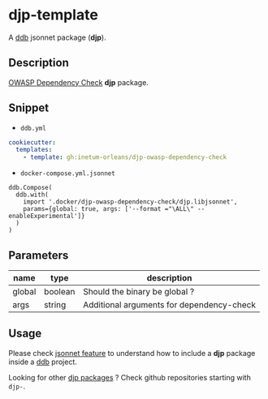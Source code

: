 # djp-template

A [ddb](https://inetum-orleans.github.io/docker-devbox-ddb) jsonnet package (**djp**).

## Description

[OWASP Dependency Check](https://owasp.org/www-project-dependency-check/) **djp** package.

## Snippet

- `ddb.yml`

```yaml
cookiecutter:
  templates:
    - template: gh:inetum-orleans/djp-owasp-dependency-check
```

- `docker-compose.yml.jsonnet`

```jsonnet
ddb.Compose(
  ddb.with(
    import '.docker/djp-owasp-dependency-check/djp.libjsonnet',
    params={global: true, args: ['--format ="\ALL\" --enableExperimental']}
  )
)
```

## Parameters

| name  | type | description |
| ------------- | ------------- | ------------- |
| global  | boolean  | Should the binary be global ?
| args  | string  | Additional arguments for dependency-check

## Usage

Please check [jsonnet feature](https://inetum-orleans.github.io/docker-devbox-ddb/features/jsonnet/#ddb-jsonnet-packages-djp)
to understand how to include a **djp** package inside a [ddb](https://inetum-orleans.github.io/docker-devbox-ddb) project.

Looking for other [djp packages](https://github.com/inetum-orleans?q=djp-) ? Check github repositories starting with `djp-`.
